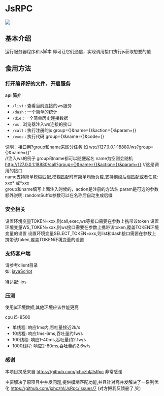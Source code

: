 # JsRPC
[![](https://hits.seeyoufarm.com/api/count/incr/badge.svg?url=https%3A%2F%2Fgithub.com%2Fmzzsfy%2FRpcServer&count_bg=%2379C83D&title_bg=%23555555&icon=&icon_color=%23E7E7E7&title=hits&edge_flat=false)](https://github.com/mzzsfy)
## 基本介绍

运行服务器程序和js脚本 即可让它们通信，实现调用接口执行js获取想要的值

## 食用方法

### 打开编译好的文件，开启服务

**api 简介**

- `/list` : 查看当前连接的ws服务
- `/dash` : 一个简单的统计
- `/die` : 一个简单历史连接数据
- `/ws`  : 浏览器注入ws连接的接口
- `/call` : 执行注册的js group={}&name={}&action={}&param={}
- `/exec` : 执行代码 group={}&name={}&code={}

说明：接口用?group和name来区分任务 如 ws://127.0.0.1:18880/ws?group={}&name={}"  
//注入ws的例子 group和name都可以随便起名 name为空则会随机  
http://127.0.0.1:18880/call?group={}&name={}&action={}&param={} //这是调用的接口  
name支持简单模糊匹配,模糊匹配时有简单均衡负载,支持前缀后缀匹配或者任意: xxx* 或*xxx  
group和name填写上面注入时候的，action是注册的方法名,param是可选的参数  
额外说明: randomSuffix参数可以在名称后自动生成后缀

### 安全相关

设置环境变量TOKEN=xxx,则call,exec,ws等接口需要在参数上携带该token 设置环境变量WS_TOKEN=xxx,则ws接口需要在参数上携带该token,覆盖TOKEN环境变量的设置
设置环境变量SELECT_TOKEN=xxx,则list和dash接口需要在参数上携带该token,覆盖TOKEN环境变量的设置

### 支持客户端

请参考client目录  
如: [javaScript](./client/javaScript/README.md)

待适配: ios

### 压测

使用js环境数据,其他环境应该性能更高

cpu i5-8500

- 单线程: 响应1ms内,吞吐量接近2k/s
- 10线程: 响应1ms-6ms,吞吐量约1w/s
- 100线程: 响应1-40ms,吞吐量约2.1w/s
- 1000线程: 响应2-80ms,吞吐量约2.6w/s

### 感谢

本项目灵感来自 https://github.com/jxhczhl/JsRpc 非常感谢

主要解决了原项目中并发问题,提供模糊匹配功能,并且针对高并发解决了一系列优化 https://github.com/jxhczhl/JsRpc/issues/7 (对方把我反馈删了,笑)
